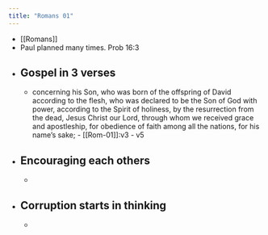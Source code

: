 ```yaml
---
title: "Romans 01"
---
```

- [[Romans]]
- Paul planned many times. Prob 16:3
- ## Gospel in 3 verses
	- concerning his Son, who was born of the offspring of David according to the flesh, who was declared to be the Son of God with power, according to the Spirit of holiness, by the resurrection from the dead, Jesus Christ our Lord, through whom we received grace and apostleship, for obedience of faith among all the nations, for his name’s sake; - [[Rom-01]]:v3 - v5
- ## Encouraging each others
	- 
- ## Corruption starts in thinking
	- 